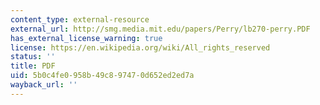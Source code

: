 ```yaml
---
content_type: external-resource
external_url: http://smg.media.mit.edu/papers/Perry/lb270-perry.PDF
has_external_license_warning: true
license: https://en.wikipedia.org/wiki/All_rights_reserved
status: ''
title: PDF
uid: 5b0c4fe0-958b-49c8-9747-0d652ed2ed7a
wayback_url: ''
---
```

